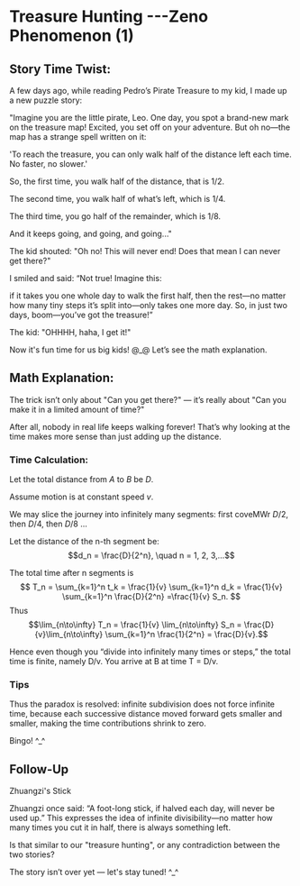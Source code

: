 # Treasure Hunting ---Zeno Phenomenon (1)


## Story Time Twist:

A few days ago, while reading Pedro’s Pirate Treasure to my kid, I made up a new puzzle story:


"Imagine you are the little pirate, Leo.
One day, you spot a brand-new mark on the treasure map!
Excited, you set off on your adventure.
But oh no—the map has a strange spell written on it:

<!--more-->


'To reach the treasure, you can only walk half of the distance left each time.
No faster, no slower.'

So, the first time, you walk half of the distance, that is $1/2$. 

The second time, you walk half of what’s left, which is $1/4$. 

The third time, you go half of the remainder, which is $1/8$.

And it keeps going, and going, and going..."

The kid shouted:
"Oh no! This will never end! Does that mean I can never get there?"

I smiled and said:
“Not true! Imagine this: 

if it takes you one whole day to walk the first half, then the rest—no matter how many tiny steps it’s split into—only takes one more day. So, in just two days, boom—you’ve got the treasure!”

The kid: "OHHHH, haha, I get it!"

Now it's fun time for us  big kids! @_@ Let’s see the math explanation.

## Math Explanation:

The trick isn’t only about "Can you get there?" — it’s really about "Can you make it in a limited amount of time?"

After all, nobody in real life keeps walking forever! That’s why looking at the time makes more sense than just adding up the distance.

### Time Calculation:

Let the total distance from $A$ to $B$ be $D$.

Assume motion is at constant speed $v$.

We may slice the journey into infinitely many segments: first coveMWr $D/2$, then $D/4$, then $D/8$ ...

Let the distance of the n-th segment be: 
$$d_n = \frac{D}{2^n}, \quad n = 1, 2, 3,…$$

The total time after n segments is 
 $$ T_n = \sum_{k=1}^n t_k = \frac{1}{v} \sum_{k=1}^n d_k = \frac{1}{v} \sum_{k=1}^n  \frac{D}{2^n} =\frac{1}{v} S_n. $$
 Thus
$$\lim_{n\to\infty} T_n = \frac{1}{v} \lim_{n\to\infty} S_n =  \frac{D}{v}\lim_{n\to\infty}  \sum_{k=1}^n \frac{1}{2^n} = \frac{D}{v}.$$

Hence even though you “divide into infinitely many times or steps,” the total time is finite, namely D/v. You arrive at B at time T = D/v. 

### Tips
Thus the paradox is resolved: infinite subdivision does not force infinite time, because each successive distance moved forward gets smaller and smaller, making the time contributions shrink to zero.

Bingo! ^_^

## Follow-Up  

Zhuangzi's Stick

Zhuangzi once said:
“A foot-long stick, if halved each day, will never be used up.”
This expresses the idea of infinite divisibility—no matter how many times you cut it in half, there is always something left.

Is that similar to our "treasure hunting", or any contradiction between the two stories?

The story isn’t over yet — let's stay tuned! ^_^





 


